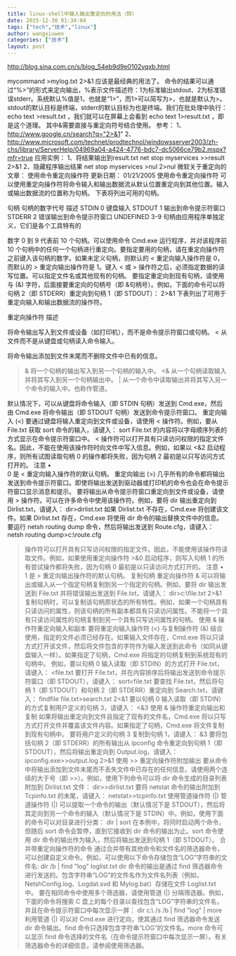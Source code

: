 ```yaml
---
title: linux-shell中输入输出重定向的用法（转）
date: 2015-12-30 01:34:04
tags: ["tech","技术","linux"]
author: wangxiuwen
categories: ["技术"]
layout: post
---
```





http://blog.sina.com.cn/s/blog_54eb9d9e0102vqxb.html


mycommand >mylog.txt 2>&1 应该是最经典的用法了。
命令的结果可以通过“%>”的形式来定向输出，%表示文件描述符：1为标准输出stdout、2为标准错误stderr。系统默认%值是1，也就是“1>”，而1>可以简写为>，也就是默认为>。stdout的默认目标是终端，stderr的默认目标为也是终端。我们在批处理中执行： echo text >result.txt ，我们就可以在屏幕上会看到 echo text 1>result.txt ，即是这个道理。
其中&需要直接与重定向符号结合使用。
参考：
1、http://www.google.cn/search?q="2>&1"
2、http://www.microsoft.com/technet/prodtechnol/windowsserver2003/zh-chs/library/ServerHelp/04969a04-a424-4776-bdc7-dc5066ce79b2.mspx?mfr=true
应用实例：
1、将结果输出到result.txt
net stop myservices >>result 2>&1
2、隐藏程序输出结果
net stop myservices >nul 2>nul
 微软关于重定向的文章：
使用命令重定向操作符
更新日期： 01/21/2005
使用命令重定向操作符
可以使用重定向操作符将命令输入和输出数据流从默认位置重定向到其他位置。输入或输出数据流的位置称为句柄。
下表将列出可用的句柄。

句柄	句柄的数字代号	描述
STDIN
0
键盘输入
STDOUT
1
输出到命令提示符窗口
STDERR
2
错误输出到命令提示符窗口
UNDEFINED
3-9
句柄由应用程序单独定义，它们是各个工具特有的

数字 0 到 9 代表前 10 个句柄。可以使用命令 Cmd.exe 运行程序，并对该程序前 10 个句柄中的任何一个句柄进行重定向。要指定要用的句柄，请在重定向操作符之前键入该句柄的数字。如果未定义句柄，则默认的 < 重定向输入操作符是 0，而默认的 > 重定向输出操作符是 1。键入 < 或 > 操作符之后，必须指定数据的读写位置。可以指定文件名或其他现有的句柄。
要指定重定向到现有句柄，请使用与 (&) 字符，后面接要重定向的句柄号（即 &句柄号）。例如，下面的命令可以将句柄 2（即 STDERR）重定向到句柄 1（即 STDOUT）：
2>&1
下表列出了可用于重定向输入和输出数据流的操作符。

重定向操作符	描述
>
将命令输出写入到文件或设备（如打印机），而不是命令提示符窗口或句柄。
<</STRONG>
从文件而不是从键盘或句柄读入命令输入。
>>
将命令输出添加到文件末尾而不删除文件中已有的信息。
>&
将一个句柄的输出写入到另一个句柄的输入中。
<&
从一个句柄读取输入并将其写入到另一个句柄输出中。
|
从一个命令中读取输出并将其写入另一个命令的输入中。也称作管道。

默认情况下，可以从键盘将命令输入（即 STDIN 句柄）发送到 Cmd.exe，然后由 Cmd.exe 将命令输出（即 STDOUT 句柄）发送到命令提示符窗口。
重定向输入 (<)
要通过键盘将输入重定向到文件或设备，请使用 < 操作符。例如，要从 File.txt 获取 sort 命令的输入，请键入：
sort
File.txt 的内容将以字母顺序列表的方式显示在命令提示符窗口中。
< 操作符可以打开具有只读访问权限的指定文件名。因此，不能在使用该操作符时向文件中写入信息。例如，如果以 <&2 启动程序，则所有试图读取句柄 0 的操作都将失败，因为句柄 2 最初是以只写访问方式打开的。
注意
•	
0 是 < 重定向输入操作符的默认句柄。
重定向输出 (>)
几乎所有的命令都将输出发送到命令提示符窗口。即使将输出发送到驱动器或打印机的命令也会在命令提示符窗口显示消息和提示。
要将输出从命令提示符窗口重定向到文件或设备，请使用 > 操作符。可以在许多命令中使用该操作符。例如，要将 dir 输出重定向到 Dirlist.txt，请键入：
dir>dirlist.txt
如果 Dirlist.txt 不存在，Cmd.exe 将创建该文件。如果 Dirlist.txt 存在，Cmd.exe 将使用 dir 命令的输出替换文件中的信息。
要运行 netsh routing dump 命令，然后将输出发送到 Route.cfg，请键入：
netsh routing dump>c:\route.cfg
> 操作符可以打开具有只写访问权限的指定文件。因此，不能使用该操作符读取文件。例如，如果使用重定向操作符 >&0 启动程序，则写入句柄 1 的所有尝试操作都将失败，因为句柄 0 最初是以只读访问方式打开的。
注意
•	
1 是 > 重定向输出操作符的默认句柄。
复制句柄
重定向操作符 & 可以将输出或输入从一个指定句柄复制到另一个指定的句柄。例如，要将 dir 输出发送到 File.txt 并将错误输出发送到 File.txt，请键入：
dir>c:\file.txt 2>&1
复制句柄时，可以复制该句柄原状态的所有特性。例如，如果一个句柄具有只读访问的属性，则该句柄的所有副本都具有只读访问属性。不能将一个具有只读访问属性的句柄复制到另一个具有只写访问属性的句柄。
使用 & 操作符重定向输入和副本
要将重定向输入操作符 (<) 与复制操作符 (&) 结合使用，指定的文件必须已经存在。如果输入文件存在，Cmd.exe 将以只读方式打开该文件，然后将文件包含的字符作为输入发送到此命令（如同从键盘输入一样）。如果指定了句柄，Cmd.exe 将指定的句柄复制到系统现有的句柄中。
例如，要以句柄 0 输入读取（即 STDIN）的方式打开 File.txt，请键入：
<</STRONG>file.txt
要打开 File.txt，并在内容排序后将输出发送到命令提示符窗口（即 STDOUT），请键入：
sort<</STRONG>file.txt
要查找 File.txt，然后将句柄 1（即 STDOUT）和句柄 2（即 STDERR）重定向到 Search.txt，请键入：
findfile file.txt>search.txt 2<&1
要以句柄 0 输入读取（即 STDIN）的方式复制用户定义的句柄 3，请键入：
<&3
使用 & 操作符重定向输出和复制
如果将输出重定向到文件且指定了现有的文件名，Cmd.exe 将以只写方式打开文件并覆盖该文件内容。如果指定了句柄，Cmd.exe 将文件复制到现有句柄中。
要将用户定义的句柄 3 复制到句柄 1，请键入：
>&3
要将包括句柄 2（即 STDERR）的所有输出从 ipconfig 命令重定向到句柄 1（即 STDOUT），然后将输出重定向到 Output.log，请键入：
ipconfig.exe>>output.log 2>&1
使用 >> 重定向操作符附加输出
要从命令中将输出添加到文件末尾而不丢失文件中已存在的任何信息，请使用两个连续的大于号（即 >>）。例如，使用下列命令可以将 dir 命令生成的目录列表附加到 Dirlist.txt 文件：
dir>>dirlist.txt
要将 netstat 命令的输出附加到 Tcpinfo.txt 的末尾，请键入：
netstat>>tcpinfo.txt
使用管道操作符 (|)
管道操作符 (|) 可以提取一个命令的输出（默认情况下是 STDOUT），然后将其定向到另一个命令的输入（默认情况下是 STDIN）中。例如，使用下面的命令可以对目录进行分类：
dir | sort
在本例中，将同时启动两个命令，但随后 sort 命令会暂停，直到它接收到 dir 命令的输出为止。sort 命令使用 dir 命令的输出作为输入，然后将输出发送到句柄 1（即 STDOUT）。
合并带重定向操作符的命令
通过合并带有其他命令和文件名的筛选器命令，可以创建自定义命令。例如，可以使用以下命令存储包含“LOG”字符串的文件名:
dir /b | find "log" loglist.txt
dir 命令的输出是通过 find 筛选器命令进行发送的。包含字符串“LOG”的文件名作为文件名列表（例如，NetshConfig.log、Logdat.svd 和 Mylog.bat）存储在文件 Loglist.txt 中。
要在相同命令中使用多个筛选器，请使用管道 (|) 分隔筛选器。例如，下面的命令将搜索 C 盘上的每个目录以查找包含“LOG”字符串的文件名，并且在命令提示符窗口中每次显示一屏：
dir c:\ /s /b | find "log" | more
利用管道 (|) 可以对 Cmd.exe 进行定向，使其通过 find 筛选器命令发送 dir 命令输出。find 命令只选择包含字符串“LOG”的文件名。more 命令可以显示 find 命令选择的文件名（在命令提示符窗口中每次显示一屏）。有关筛选器命令的详细信息，请参阅使用筛选器。


